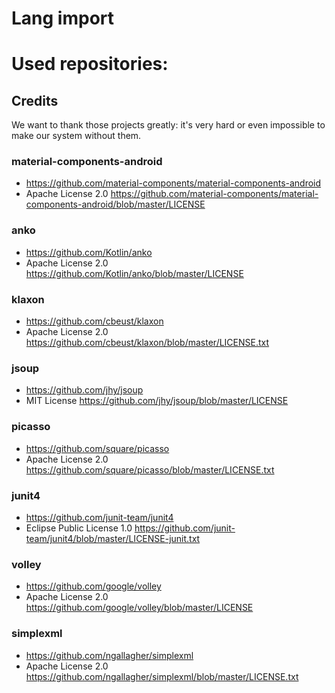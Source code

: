 # Lang import

# Used repositories:

## Credits

We want to thank those projects greatly: it's very hard or even impossible to make our system without them.

### material-components-android 
* https://github.com/material-components/material-components-android
* Apache License 2.0 https://github.com/material-components/material-components-android/blob/master/LICENSE

### anko
* https://github.com/Kotlin/anko
* Apache License 2.0 https://github.com/Kotlin/anko/blob/master/LICENSE

### klaxon
* https://github.com/cbeust/klaxon
* Apache License 2.0 https://github.com/cbeust/klaxon/blob/master/LICENSE.txt

### jsoup
* https://github.com/jhy/jsoup
* MIT License https://github.com/jhy/jsoup/blob/master/LICENSE

### picasso
* https://github.com/square/picasso
* Apache License 2.0 https://github.com/square/picasso/blob/master/LICENSE.txt

### junit4
* https://github.com/junit-team/junit4
* Eclipse Public License 1.0 https://github.com/junit-team/junit4/blob/master/LICENSE-junit.txt

### volley
* https://github.com/google/volley
* Apache License 2.0 https://github.com/google/volley/blob/master/LICENSE

### simplexml
* https://github.com/ngallagher/simplexml
* Apache License 2.0  https://github.com/ngallagher/simplexml/blob/master/LICENSE.txt
